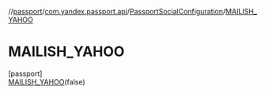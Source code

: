 //[passport](../../../../index.md)/[com.yandex.passport.api](../../index.md)/[PassportSocialConfiguration](../index.md)/[MAILISH_YAHOO](index.md)

# MAILISH_YAHOO

[passport]\
[MAILISH_YAHOO](index.md)(false)
